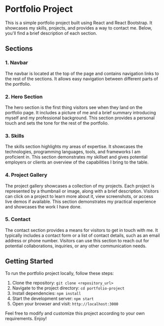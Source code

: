 # Portfolio Project

This is a simple portfolio project built using React and React Bootstrap. It showcases my skills, projects, and provides a way to contact me. Below, you'll find a brief description of each section.

## Sections

### 1. Navbar

The navbar is located at the top of the page and contains navigation links to the rest of the sections. It allows easy navigation between different parts of the portfolio.

### 2. Hero Section

The hero section is the first thing visitors see when they land on the portfolio page. It includes a picture of me and a brief summary introducing myself and my professional background. This section provides a personal touch and sets the tone for the rest of the portfolio.

### 3. Skills

The skills section highlights my areas of expertise. It showcases the technologies, programming languages, tools, and frameworks I am proficient in. This section demonstrates my skillset and gives potential employers or clients an overview of the capabilities I bring to the table.

### 4. Project Gallery

The project gallery showcases a collection of my projects. Each project is represented by a thumbnail or image, along with a brief description. Visitors can click on a project to learn more about it, view screenshots, or access live demos if available. This section demonstrates my practical experience and showcases the work I have done.

### 5. Contact

The contact section provides a means for visitors to get in touch with me. It typically includes a contact form or a list of contact details, such as an email address or phone number. Visitors can use this section to reach out for potential collaborations, inquiries, or any other communication needs.

## Getting Started

To run the portfolio project locally, follow these steps:

1. Clone the repository: `git clone <repository_url>`
2. Navigate to the project directory: `cd portfolio-project`
3. Install dependencies: `npm install`
4. Start the development server: `npm start`
5. Open your browser and visit: `http://localhost:3000`

Feel free to modify and customize this project according to your own requirements. Enjoy!